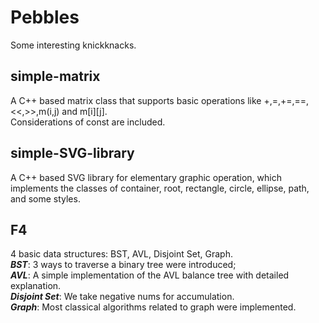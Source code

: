 # Pebbles
Some interesting knickknacks.

## simple-matrix
A C++ based matrix class that supports basic operations like +,=,+=,==,<<,>>,m(i,j) and m[i][j].  
Considerations of const are included.

## simple-SVG-library
A C++ based SVG library for elementary graphic operation, which implements the classes of container, root, rectangle, circle, ellipse, path, and some styles.

## F4
4 basic data structures: BST, AVL, Disjoint Set, Graph.  
___BST___: 3 ways to traverse a binary tree were introduced;  
___AVL___: A simple implementation of the AVL balance tree with detailed explanation.  
___Disjoint Set___: We take negative nums for accumulation.  
___Graph___: Most classical algorithms related to graph were implemented.

